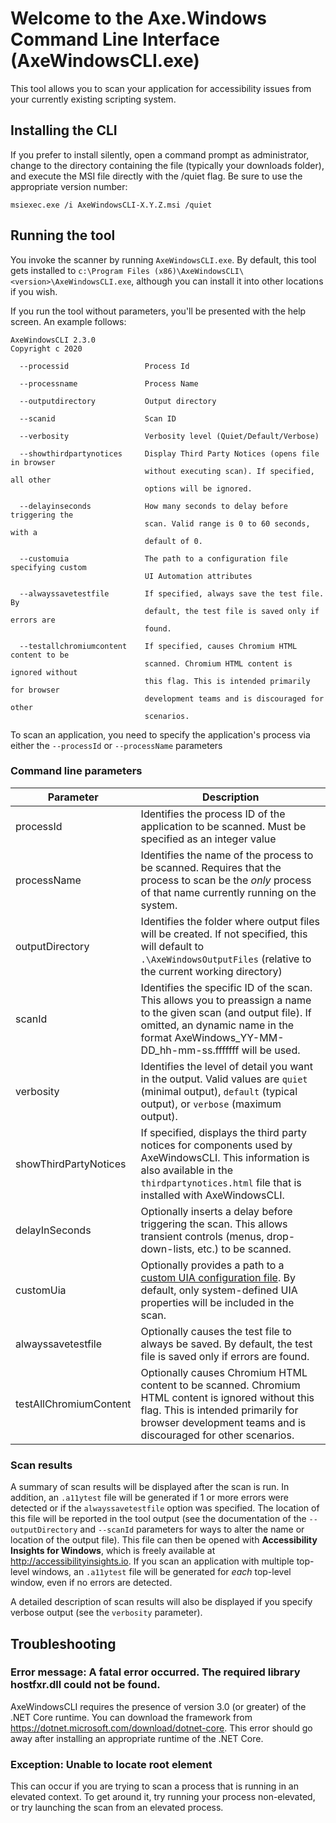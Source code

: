 ﻿# Welcome to the Axe.Windows Command Line Interface (AxeWindowsCLI.exe)

This tool allows you to scan your application for accessibility issues from your currently existing scripting system.

## Installing the CLI

If you prefer to install silently, open a command prompt as administrator, change to the directory containing the file (typically your downloads folder), and execute the MSI file directly with the /quiet flag. Be sure to use the appropriate version number:

```
msiexec.exe /i AxeWindowsCLI-X.Y.Z.msi /quiet
```

## Running the tool
You invoke the scanner by running `AxeWindowsCLI.exe`. By default, this tool gets installed to `c:\Program Files (x86)\AxeWindowsCLI\<version>\AxeWindowsCLI.exe`, although you can install it into other locations if you wish.

If you run the tool without parameters, you'll be presented with the help screen. An example follows:

```
AxeWindowsCLI 2.3.0
Copyright c 2020

  --processid                 Process Id

  --processname               Process Name

  --outputdirectory           Output directory

  --scanid                    Scan ID

  --verbosity                 Verbosity level (Quiet/Default/Verbose)

  --showthirdpartynotices     Display Third Party Notices (opens file in browser
                              without executing scan). If specified, all other
                              options will be ignored.

  --delayinseconds            How many seconds to delay before triggering the
                              scan. Valid range is 0 to 60 seconds, with a
                              default of 0.

  --customuia                 The path to a configuration file specifying custom
                              UI Automation attributes

  --alwayssavetestfile        If specified, always save the test file. By
                              default, the test file is saved only if errors are
                              found.

  --testallchromiumcontent    If specified, causes Chromium HTML content to be
                              scanned. Chromium HTML content is ignored without
                              this flag. This is intended primarily for browser
                              development teams and is discouraged for other
                              scenarios.
```

To scan an application, you need to specify the application's process via either the `--processId` or `--processName` parameters

### Command line parameters

Parameter|Description
---|---
processId|Identifies the process ID of the application to be scanned. Must be specified as an integer value
processName|Identifies the name of the process to be scanned. Requires that the process to scan be the _only_ process of that name currently running on the system.
outputDirectory|Identifies the folder where output files will be created. If not specified, this will default to `.\AxeWindowsOutputFiles` (relative to the current working directory)
scanId|Identifies the specific ID of the scan. This allows you to preassign a name to the given scan (and output file). If omitted, an dynamic name in the format AxeWindows_YY-MM-DD_hh-mm-ss.fffffff will be used.
verbosity|Identifies the level of detail you want in the output. Valid values are `quiet` (minimal output), `default` (typical output), or `verbose` (maximum output).
showThirdPartyNotices|If specified, displays the third party notices for components used by AxeWindowsCLI. This information is also available in the `thirdpartynotices.html` file that is installed with AxeWindowsCLI.
delayInSeconds|Optionally inserts a delay before triggering the scan. This allows transient controls (menus, drop-down-lists, etc.) to be scanned.
customUia|Optionally provides a path to a [custom UIA configuration file](../../docs/CustomUIA.md). By default, only system-defined UIA properties will be included in the scan.
alwayssavetestfile|Optionally causes the test file to always be saved. By default, the test file is saved only if errors are found.
testAllChromiumContent|Optionally causes Chromium HTML content to be scanned. Chromium HTML content is ignored without this flag. This is intended primarily for browser development teams and is discouraged for other scenarios.

### Scan results
A summary of scan results will be displayed after the scan is run. In addition, an `.a11ytest` file will be generated if 1 or more errors were detected or if the `alwayssavetestfile` option was specified. The location of this file will be reported in the tool output (see the documentation of the `--outputDirectory` and `--scanId` parameters for ways to alter the name or location of the output file). This file can then be opened with **Accessibility Insights for Windows**, which is freely available at http://accessibilityinsights.io. If you scan an application with multiple top-level windows, an `.a11ytest` file will be generated for _each_ top-level window, even if no errors are detected.

A detailed description of scan results will also be displayed if you specify verbose output (see the `verbosity` parameter).

## Troubleshooting

### Error message: A fatal error occurred. The required library hostfxr.dll could not be found.
AxeWindowsCLI requires the presence of version 3.0 (or greater) of the .NET Core runtime. You can download the framework from https://dotnet.microsoft.com/download/dotnet-core. This error should go away after installing an appropriate runtime of the .NET Core.

### Exception: Unable to locate root element
This can occur if you are trying to scan a process that is running in an elevated context. To get around it, try running your process non-elevated, or try launching the scan from an elevated process.
